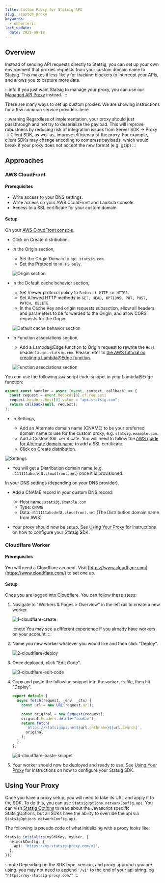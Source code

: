 ```yaml
---
title: Custom Proxy for Statsig API
slug: /custom_proxy
keywords:
  - owner:eric
last_update:
  date: 2025-09-18
---
```


## Overview

Instead of sending API requests directly to Statsig, you can set up your own environment that proxies requests from your custom domain name to Statsig. This makes it less likely for tracking blockers to intercept your APIs, and allows you to capture more data.

:::info
If you just want Statsig to manage your proxy, you can use our [Managed API Proxy](/infrastructure/managed-proxy) instead.
:::

There are many ways to set up custom proxies. We are showing instructions for a few common service providers here.

:::warning
Regardless of implementation, your proxy should just passthrough and not try to deserialize the payload. This will improve robustness by reducing risk of integration issues from Server SDK -> Proxy -> Client SDK, as well as, improve efficiency of the proxy. For example, client SDKs may change encoding to compress payloads, which would break if your proxy does not accept the new format (e.g. gzip)
:::

## Approaches

### AWS CloudFront

#### Prerequisites

- Write access to your DNS settings.
- Write access on your AWS CloudFront and Lambda console.
- Access to a SSL certificate for your custom domain.

#### Setup

On your [AWS CloudFront console](https://console.aws.amazon.com/cloudfront/),

- Click on Create distribution.
- In the Origin section,

  - Set the Origin Domain to `api.statsig.com`.
  - Set the Protocol to `HTTPS only`.

  ![Origin section](https://user-images.githubusercontent.com/7304774/178337858-834c6762-15b4-410d-91bb-68e04932523e.png)

- In the Default cache behavior section,

  - Set Viewer protocol policy to `Redirect HTTP to HTTPS`.
  - Set Allowed HTTP methods to `GET, HEAD, OPTIONS, PUT, POST, PATCH, DELETE`.
  - In the Cache Key and origin requests subsection, allow all headers and parameters to be forwarded to the Origin, and allow CORS requests for the Origin.

  ![Default cache behavior section](https://user-images.githubusercontent.com/7304774/178590547-acdedcb6-e15a-4086-a29f-0657242d9894.png)

- In Function associations section,

  - Add a Lambda@Edge function to Origin request to rewrite the `Host` header to `api.statsig.com`. Please refer to [the AWS tutorial on creating a Lambda@Edge function](https://docs.aws.amazon.com/AmazonCloudFront/latest/DeveloperGuide/lambda-edge-how-it-works-tutorial.html).

  ![Function associations section](https://user-images.githubusercontent.com/7304774/178591897-a93a046a-c76f-4fc6-ab0c-86452de99be7.png)

You can use the following javascript code snippet in your Lambda@Edge function:

```javascript
export const handler = async (event, context, callback) => {
  const request = event.Records[0].cf.request;
  request.headers.host[0].value = "api.statsig.com";
  return callback(null, request);
};
```

- In Settings,

  - Add an Alternate domain name (CNAME) to be your preferred domain name to use for the custom proxy, e.g. `statsig.example.com`.
  - Add a Custom SSL certificate. You will need to follow the [AWS guide for Alternate domain name](https://docs.aws.amazon.com/AmazonCloudFront/latest/DeveloperGuide/CNAMEs.html#alternate-domain-names-requirements) to add a SSL certificate.
  - Click on Create distribution.

![Settings](https://user-images.githubusercontent.com/7304774/178337890-828e9f37-dd28-43a3-adc1-061052916045.png)

- You will get a Distribution domain name (e.g. `d111111abcdef8.cloudfront.net`) once it is provisioned.

In your DNS settings (depending on your DNS provider),

- Add a CNAME record in your custom DNS record:

  - Host name: `statsig.example.com`
  - Type: `CNAME`
  - Data: `d111111abcdef8.cloudfront.net` (The Distribution domain name from AWS)

- Your proxy should now be setup. See [Using Your Proxy](#using-your-proxy) for instructions on how to configure your Statsig SDK.

### Cloudflare Worker

#### Prerequisites

You will need a Cloudflare account. Visit [https://www.cloudflare.com](https://www.cloudflare.com/) to set one up.

#### Setup

Once you are logged into Cloudflare. You can follow these steps:

1.  Navigate to "Workers & Pages > Overview" in the left rail to create a new worker.

    ![1-cloudflare-create](https://github.com/statsig-io/statsig-kit/assets/95646168/39bcd1ad-ddcc-4be9-9d71-905ed6a90b8b)

    :::note
    You may see a different experience if you already have workers on your account.
    :::

3.  Name you new worker whatever you would like and then click "Deploy".

    ![2-cloudflare-deploy](https://github.com/statsig-io/statsig-kit/assets/95646168/9d728e12-675e-4648-b6ee-ce84c72b305c)

4.  Once deployed, click "Edit Code".

    ![3-cloudflare-edit-code](https://github.com/statsig-io/statsig-kit/assets/95646168/8c971a58-5bb7-4faa-a7ba-4574ab29f0ce)

5.  Copy and paste the following snippet into the `worker.js` file, then hit "Deploy".

    ```javascript
    export default {
      async fetch(request, _env, _ctx) {
        const url = new URL(request.url);

        const original = new Request(request);
        original.headers.delete("cookie");
        return fetch(
          `https://statsigapi.net${url.pathname}${url.search}`,
          original
        );
      },
    };
    ```

    ![4-cloudflare-paste-snippet](https://github.com/statsig-io/statsig-kit/assets/95646168/558498dd-159f-409e-acef-a31e0dff86c2)

6.  Your worker should now be deployed and ready to use. See [Using Your Proxy](#using-your-proxy) for instructions on how to configure your Statsig SDK.

## Using Your Proxy

Once you have a proxy setup, you will need to take its URL and apply it to the SDK. To do this, you can use `StatsigOptions.networkConfig.api`. You can visit [Statsig Options](/client/javascript-sdk#statsig-options) to read about the Javascript specific StatsigOptions, but all SDKs have the ability to override the api via `StatsigOptions.networkConfig.api`.

The following is pseudo code of what initializing with a proxy looks like:

```typescript
Statsig.initialize(mySdkKey, myUser, {
  networkConfig: {
    api: "https://my-statsig-proxy.com/v1",
  },
});
```

:::note
Depending on the SDK type, version, and proxy approach you are using, you may not need to append `'/v1'` to the end of your api string. eg `"https://my-statsig-proxy.com/"`
:::
